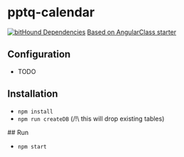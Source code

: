 # pptq-calendar
[![bitHound Dependencies](https://www.bithound.io/github/AurelieV/pptq-calendar/badges/dependencies.svg)](https://www.bithound.io/github/AurelieV/pptq-calendar/master/dependencies/npm)
[Based on AngularClass starter](https://github.com/AngularClass/angular2-webpack-starter)

## Configuration
* TODO

## Installation
* `npm install`
* `npm run createDB` (/!\ this will drop existing tables)

## Run
* `npm start`
